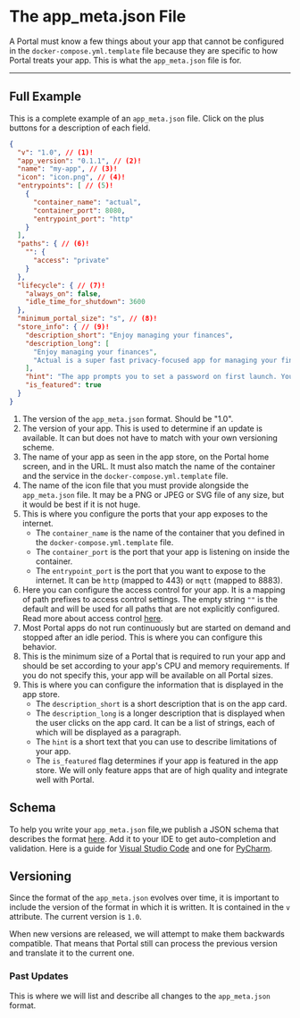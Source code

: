 # The app_meta.json File

A Portal must know a few things about your app that cannot be configured in the `docker-compose.yml.template` file
because they are specific to how Portal treats your app.
This is what the `app_meta.json` file is for.

---

## Full Example

This is a complete example of an `app_meta.json` file.
Click on the plus buttons for a description of each field.

```json
{
  "v": "1.0", // (1)!
  "app_version": "0.1.1", // (2)!
  "name": "my-app", // (3)!
  "icon": "icon.png", // (4)!
  "entrypoints": [ // (5)!
    {
      "container_name": "actual",
      "container_port": 8080,
      "entrypoint_port": "http"
    }
  ],
  "paths": { // (6)!
    "": {
      "access": "private"
    }
  },
  "lifecycle": { // (7)!
    "always_on": false,
    "idle_time_for_shutdown": 3600
  },
  "minimum_portal_size": "s", // (8)!
  "store_info": { // (9)!
    "description_short": "Enjoy managing your finances",
    "description_long": [
      "Enjoy managing your finances",
      "Actual is a super fast privacy-focused app for managing your finances. You own your data, and we will sync it across all devices with optional end-to-end encryption."
    ],
    "hint": "The app prompts you to set a password on first launch. You can choose a simple one, Portal secures the app separately.",
    "is_featured": true
  }
}
```

1. The version of the `app_meta.json` format. Should be "1.0".
2. The version of your app. This is used to determine if an update is available.
    It can but does not have to match with your own versioning scheme.
3. The name of your app as seen in the app store, on the Portal home screen, and in the URL.
    It must also match the name of the container and the service in the `docker-compose.yml.template` file.
4. The name of the icon file that you must provide alongside the `app_meta.json` file.
    It may be a PNG or JPEG or SVG file of any size, but it would be best if it is not huge.
5. This is where you configure the ports that your app exposes to the internet.
    * The `container_name` is the name of the container that you defined in the `docker-compose.yml.template` file.
    * The `container_port` is the port that your app is listening on inside the container.
    * The `entrypoint_port` is the port that you want to expose to the internet.
        It can be `http` (mapped to 443) or `mqtt` (mapped to 8883).
6. Here you can configure the access control for your app.
    It is a mapping of path prefixes to access control settings.
    The empty string `""` is the default and will be used for all paths that are not explicitly configured.
    Read more about access control [here](routing_and_ac.md).
7. Most Portal apps do not run continuously but are started on demand and stopped after an idle period.
    This is where you can configure this behavior.
8. This is the minimum size of a Portal that is required to run your app 
    and should be set according to your app's CPU and memory requirements.
    If you do not specify this, your app will be available on all Portal sizes.
9. This is where you can configure the information that is displayed in the app store.
    * The `description_short` is a short description that is on the app card.
    * The `description_long` is a longer description that is displayed when the user clicks on the app card.
      It can be a list of strings, each of which will be displayed as a paragraph.
    * The `hint` is a short text that you can use to describe limitations of your app.
    * The `is_featured` flag determines if your app is featured in the app store.
      We will only feature apps that are of high quality and integrate well with Portal.

## Schema

To help you write your `app_meta.json` file,we publish a JSON schema that describes the format 
[here](https://storageaccountportab0da.blob.core.windows.net/json-schema/0-21-0/schema_app_meta_1.0.json).
Add it to your IDE to get auto-completion and validation.
Here is a guide for [Visual Studio Code](https://code.visualstudio.com/docs/languages/json#_json-schemas-and-settings)
and one for [PyCharm](https://www.jetbrains.com/help/pycharm/json.html#ws_json_schema_add_custom).

## Versioning

Since the format of the `app_meta.json` evolves over time,
it is important to include the version of the format in which it is written.
It is contained in the `v` attribute.
The current version is `1.0`.

When new versions are released, we will attempt to make them backwards compatible.
That means that Portal still can process the previous version
and translate it to the current one.

### Past Updates

This is where we will list and describe all changes to the `app_meta.json` format.
